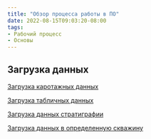 ```yaml
---
title: "Обзор процесса работы в ПО"
date: 2022-08-15T09:03:20-08:00
tags:
- Рабочий процесс
- Основы
---
```


## Загрузка данных

[Загрузка каротажных данных](Обзор%20процесса%20работы/Загрузка%20каротажных%20данных.md)

[Загрузка табличных данных](Обзор%20процесса%20работы/Загрузка%20табличных%20данных.md)

[Загрузка данных стратиграфии](Обзор%20процесса%20работы/Загрузка%20данных%20стратиграфии.md)

[Загрузка данных в определенную скважину](Обзор%20процесса%20работы/Загрузка%20данных%20в%20определенную%20скважину.md)



